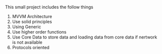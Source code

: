 This small project includes the follow things
1. MVVM Architecture
2. Use solid principles
3. Using Generic
5. Use higher order functions
6. Use Core Data to store data and loading data from core data if nertwork is not available
7. Protocols oriented 

